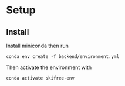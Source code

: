 # Setup

## Install 
Install miniconda then run
```
conda env create -f backend/environment.yml
```

Then activate the environment with 
```
conda activate skifree-env
```